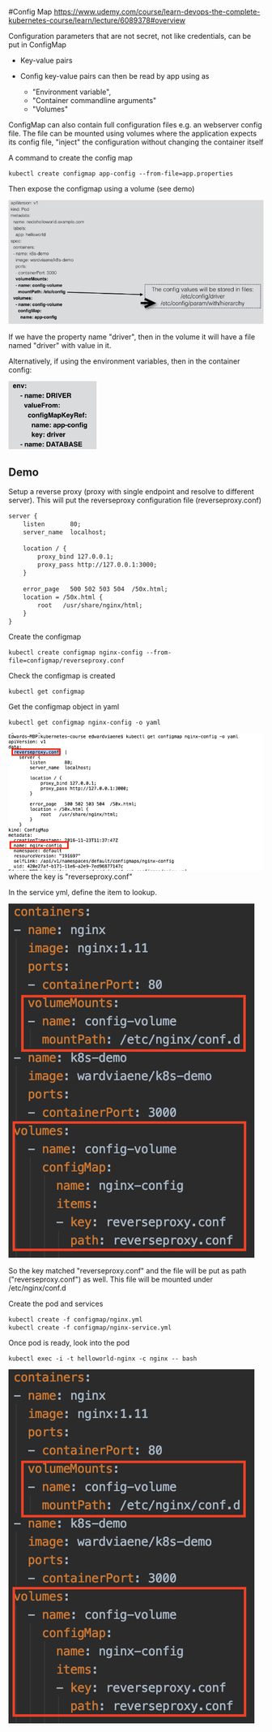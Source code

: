 #Config Map
https://www.udemy.com/course/learn-devops-the-complete-kubernetes-course/learn/lecture/6089378#overview

Configuration parameters that are not secret, not like credentials, can be put in ConfigMap

- Key-value pairs

- Config key-value pairs can then be read by app using as 

    - "Environment variable", 
    - "Container commandline arguments"
    - "Volumes"
   
ConfigMap can also contain full configuration files e.g. an webserver config file.
The file can be mounted using volumes where the application expects its config file, 
"inject" the configuration without changing the container itself
       
A command to create the config map

    kubectl create configmap app-config --from-file=app.properties
    
Then expose the configmap using a volume (see demo)
    
![image](service-mount.png)

If we have the property name "driver", 
then in the volume it will have a file named "driver" with value in it.

Alternatively, if using the environment variables, then in the container config:

![image](environment-variable.png)

## Demo
Setup a reverse proxy (proxy with single endpoint and resolve to different server).
This will put the reverseproxy configuration file (reverseproxy.conf)

```
server {
    listen       80;
    server_name  localhost;

    location / {
        proxy_bind 127.0.0.1;
        proxy_pass http://127.0.0.1:3000;
    }

    error_page   500 502 503 504  /50x.html;
    location = /50x.html {
        root   /usr/share/nginx/html;
    }
}
```

Create the configmap

    kubectl create configmap nginx-config --from-file=configmap/reverseproxy.conf
    
Check the configmap is created

    kubectl get configmap
    
Get the configmap object in yaml

    kubectl get configmap nginx-config -o yaml

![image](getConfigMap.png)    
where the key is "reverseproxy.conf"

In the service yml, define the item to lookup. 

![image](demo-service.png)

So the key matched "reverseproxy.conf" and the file will be put as path ("reverseproxy.conf") as well.
This file will be mounted under /etc/nginx/conf.d

Create the pod and services

    kubectl create -f configmap/nginx.yml
    kubectl create -f configmap/nginx-service.yml

Once pod is ready, look into the pod

    kubectl exec -i -t helloworld-nginx -c nginx -- bash 
    
![image](demo-service.png)    

